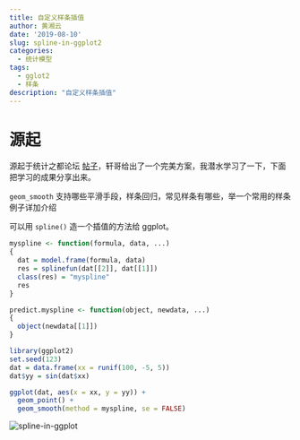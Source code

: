```yaml
---
title: 自定义样条插值
author: 黄湘云
date: '2019-08-10'
slug: spline-in-ggplot2
categories:
  - 统计模型
tags:
  - gglot2
  - 样条
description: "自定义样条插值"
---
```


# 源起

源起于统计之都论坛 [帖子](https://d.cosx.org/d/420602)，轩哥给出了一个完美方案，我潜水学习了一下，下面把学习的成果分享出来。

`geom_smooth` 支持哪些平滑手段，样条回归，常见样条有哪些，举一个常用的样条例子详加介绍

可以用 `spline()` 造一个插值的方法给 ggplot。

```r
myspline <- function(formula, data, ...)
{
  dat = model.frame(formula, data)
  res = splinefun(dat[[2]], dat[[1]])
  class(res) = "myspline"
  res
}

predict.myspline <- function(object, newdata, ...)
{
  object(newdata[[1]])
}

library(ggplot2)
set.seed(123)
dat = data.frame(xx = runif(100, -5, 5))
dat$yy = sin(dat$xx)

ggplot(dat, aes(x = xx, y = yy)) +
  geom_point() +
  geom_smooth(method = myspline, se = FALSE)
```   
    
![spline-in-ggplot](https://user-images.githubusercontent.com/12031874/67205003-5b1a1b80-f441-11e9-8668-16f96a24f993.png)
